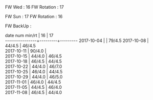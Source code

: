 FW Wed      : 16
FW Rotation : 17

FW Sun      : 17
FW Rotation : 16

FW BackUp   : 

date num min/rt |    16   |    17   
----------------+---------+---------
2017-10-04      |         |  79/4.5 
2017-10-08      |  44/4.5 |  46/4.5                  
2017-10-11      |  90/4.0 |                          
2017-10-15      |  44/4.0 |  46/4.5                  
2017-10-18      |  46/4.5 |  44/4.5                  
2017-10-22      |  44/4.0 |  46/7.0                  
2017-10-25      |  46/4.0 |  44/4.5         
2017-10-29      |  44/4.0 |  46/5.0         
2017-11-01      |  46/4.0 |  44/4.5        
2017-11-05      |  44/4.5 |  46/4.0         
2017-11-08      |  46/4.5 |  44/4.0 
         
